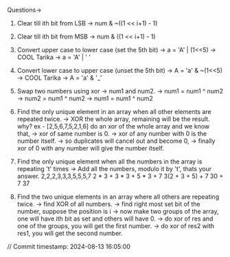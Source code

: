 Questions->
1. Clear till ith bit from LSB
-> num & ~((1 << i+1) - 1)

2. Clear till ith bit from MSB
-> num & ((1 << i+1) - 1)

3. Convert upper case to lower case (set the 5th bit)
-> a = 'A' | (1<<5)
-> COOL Tarika -> a = 'A' | ' '

4. Convert lower case to upper case (unset the 5th bit)
-> A = 'a' & ~(1<<5)
-> COOL Tarika -> A = 'a' & '_'

5. Swap two numbers using xor
-> num1 and num2.
-> num1 = num1 ^ num2
-> num2 = num1 ^ num2
-> num1 = num1 ^ num2

6. Find the only unique element in an array when all other elements are repeated twice.
-> XOR the whole array, remaining will be the result.
why?
ex - [2,5,6,7,5,2,1,6]
do an xor of the whole array and we know that,
-> xor of same number is 0.
-> xor of any number with 0 is the number itself.
-> so duplicates will cancel out and become 0, 
-> finally xor of 0 with any number will give the number itself.

7. Find the only unique element when all the numbers in the array is repeating 't' times
-> Add all the numbers, modulo it by 't', thats your answer.
2,2,2,3,3,3,5,5,5,7
2 * 3 + 3 * 3 + 5 * 3 + 7
3(2 + 3 + 5) + 7
30 + 7
37

8. Find the two unique elements in an array where all others are repeating twice.
-> find XOR of all numbers.
-> find right most set bit of the number, suppose the position is i
-> now make two groups of the array, one will have ith bit as set and others will have 0.
-> do xor of res and one of the groups, you will get the first number.
-> do xor of res2 with res1, you will get the second number.




// Commit timestamp: 2024-08-13 16:05:00